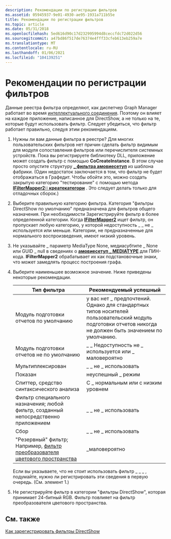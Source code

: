 ```yaml
---
description: Рекомендации по регистрации фильтров
ms.assetid: 05945937-9e01-4930-ae95-1931a711b55e
title: Рекомендации по регистрации фильтров
ms.topic: article
ms.date: 05/31/2018
ms.openlocfilehash: 5ed616d90c17d232995994d8ceccfdc72d022d56
ms.sourcegitcommit: a47bd86f517de76374e4fff33cfeb613eb259a7e
ms.translationtype: MT
ms.contentlocale: ru-RU
ms.lasthandoff: 01/06/2021
ms.locfileid: "104139251"
---
```

# <a name="guidelines-for-registering-filters"></a>Рекомендации по регистрации фильтров

Данные реестра фильтра определяют, как диспетчер Graph Manager работает во время [интеллектуального соединения](intelligent-connect.md). Поэтому он влияет на каждое приложение, написанное для DirectShow, а не только на те, которые будут использовать фильтр. Следует убедиться, что фильтр работает правильно, следуя этим рекомендациям.

1.  Нужны ли вам данные фильтра в реестре? Для многих пользовательских фильтров нет причин сделать фильтр видимым для модуля сопоставления фильтров или перечислителя системных устройств. Пока вы регистрируете библиотеку DLL, приложение может создать фильтр с помощью **CoCreateInstance**. В этом случае просто опустите структуру [**\_ фильтра амовиесетуп**](amoviesetup-filter.md) из шаблона фабрики. (Один недостаток заключается в том, что фильтр не будет отображаться в Графедит. Чтобы обойти это, можно создать закрытую категорию "тестирование" с помощью метода [**IFilterMapper2:: креатекатегори**](/windows/desktop/api/Strmif/nf-strmif-ifiltermapper2-createcategory) . Это следует делать только для отладочных сборок.)
2.  Выберите правильную категорию фильтра. Категория "фильтры DirectShow по умолчанию" предназначена для фильтров общего назначения. При необходимости Зарегистрируйте фильтр в более определенной категории. Когда [**IFilterMapper2**](/windows/desktop/api/Strmif/nn-strmif-ifiltermapper2) ищет фильтр, он пропускает любую категорию, у которой недоступность \_ \_ не \_ используется или меньше. Категории, не предназначенные для нормального воспроизведения, имеют низкий уровень.
3.  Не указывайте \_ параметр MediaType None, медиасубтипе \_ None или GUID \_ null в сведениях о [**амовиесетуп \_ MEDIATYPE**](amoviesetup-mediatype.md) для ПИН-кода. **IFilterMapper2** обрабатывает их как подстановочные знаки, что может замедлять процесс построения графа.
4.  Выберите наименьшее возможное значение. Ниже приведены некоторые рекомендации.

    | Тип фильтра                                                                                       | Рекомендуемый успешный                                                                                   |
    |------------------------------------------------------------------------------------------------------|-----------------------------------------------------------------------------------------------------|
    | Модуль подготовки отчетов по умолчанию                                                                                     | у вас нет \_ предпочтений. Однако для стандартных типов носителей пользовательский модуль подготовки отчетов никогда не должен быть значением по умолчанию. |
    | Модуль подготовки отчетов не по умолчанию                                                                                 | \_ \_ Недоступность не \_ используется или \_ маловероятно                                                              |
    | Мультиплексирован                                                                                                  | \_ \_ не \_ использовать                                                                                 |
    | Показан                                                                                              | неуспешный \_ режим                                                                                       |
    | Спиттер, средство синтаксического анализа                                                                                      | С \_ нормальным или с низким уровнем                                                                              |
    | Фильтр специального назначения; любой фильтр, созданный непосредственно приложением                       | \_ \_ не \_ использовать                                                                                 |
    | Сбор                                                                                              | \_ \_ не \_ использовать                                                                                 |
    | "Резервный" фильтр; Например, [фильтр преобразователя цветового пространства](color-space-converter-filter.md) | \_маловероятно                                                                                     |

    

     

    Если вы указываете, что не стоит использовать фильтр \_ \_ \_ , подумайте, нужно ли регистрировать эти сведения в первую очередь. (См. элемент 1.)

5.  Не регистрируйте фильтр в категории "фильтры DirectShow", которая принимает 24-битный RGB. Фильтр повлияет на фильтр преобразователя цветового пространства.

## <a name="related-topics"></a>См. также

<dl> <dt>

[Как зарегистрировать фильтры DirectShow](how-to-register-directshow-filters.md)
</dt> </dl>

 

 



